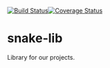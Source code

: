 [![Build Status](https://travis-ci.org/snake-soft/snakelib.svg?branch=master)](https://travis-ci.org/snake-soft/snakelib)[![Coverage Status](https://coveralls.io/repos/github/snake-soft/snakelib/badge.svg?branch=master)](https://coveralls.io/github/snake-soft/snakelib?branch=master)

# snake-lib
Library for our projects.
